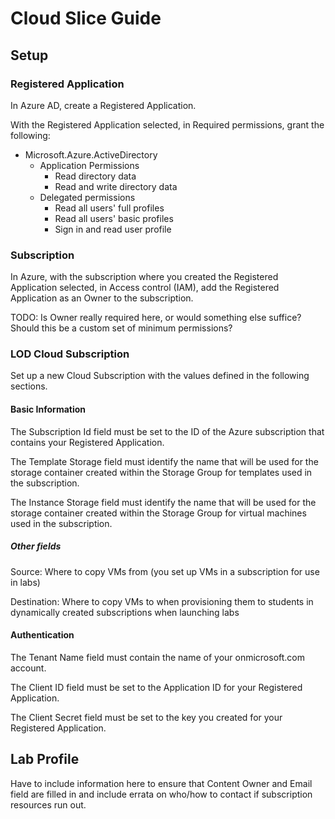 # Cloud Slice Guide

## Setup

### Registered Application

In Azure AD, create a Registered Application.

With the Registered Application selected, in Required permissions, grant the following:

- Microsoft.Azure.ActiveDirectory
  - Application Permissions
    - Read directory data
    - Read and write directory data
  - Delegated permissions
    - Read all users' full profiles
    - Read all users' basic profiles
    - Sign in and read user profile

### Subscription

In Azure, with the subscription where you created the Registered Application selected, in Access control (IAM), add the Registered Application as an Owner to the subscription.

TODO: Is Owner really required here, or would something else suffice? Should this be a custom set of minimum permissions?

### LOD Cloud Subscription

Set up a new Cloud Subscription with the values defined in the following sections.

#### Basic Information

The Subscription Id field must be set to the ID of the Azure subscription that contains your Registered Application.

The Template Storage field must identify the name that will be used for the storage container created within the Storage Group for templates used in the subscription.

The Instance Storage field must identify the name that will be used for the storage container created within the Storage Group for virtual machines used in the subscription.

##### Other fields

Source: Where to copy VMs from (you set up VMs in a subscription for use in labs)

Destination: Where to copy VMs to when provisioning them to students in dynamically created subscriptions when launching labs

#### Authentication

The Tenant Name field must contain the name of your onmicrosoft.com account.

The Client ID field must be set to the Application ID for your Registered Application.

The Client Secret field must be set to the key you created for your Registered Application.

## Lab Profile

Have to include information here to ensure that Content Owner and Email field are filled in and include errata on who/how to contact if subscription resources run out.
